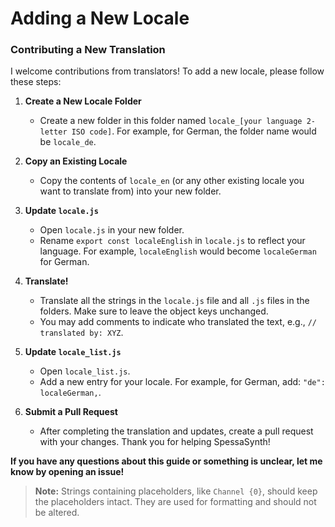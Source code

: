 # Adding a New Locale

### Contributing a New Translation

I welcome contributions from translators! To add a new locale, please follow these steps:

1. **Create a New Locale Folder**
    - Create a new folder in this folder named `locale_[your language 2-letter ISO code]`. For example, for German, the
      folder name would be `locale_de`.

2. **Copy an Existing Locale**
    - Copy the contents of `locale_en` (or any other existing locale you want to translate from) into your new folder.

3. **Update `locale.js`**
    - Open `locale.js` in your new folder.
    - Rename `export const localeEnglish` in `locale.js` to reflect your language. For example, `localeEnglish` would
      become `localeGerman` for German.

4. **Translate!**
    - Translate all the strings in the `locale.js` file and all `.js` files in the folders. Make sure to leave the
      object keys unchanged.
    - You may add comments to indicate who translated the text, e.g., `// translated by: XYZ`.

5. **Update `locale_list.js`**
    - Open `locale_list.js`.
    - Add a new entry for your locale. For example, for German, add: `"de": localeGerman,`.

6. **Submit a Pull Request**
    - After completing the translation and updates, create a pull request with your changes. Thank you for helping
      SpessaSynth!

**If you have any questions about this guide or something is unclear, let me know by opening an issue!**

<!--don't use github !NOTE here as people might open this README in a text editor-->
> **Note:** Strings containing placeholders, like `Channel {0}`, should keep the placeholders intact. They are used for
> formatting and should not be altered.
